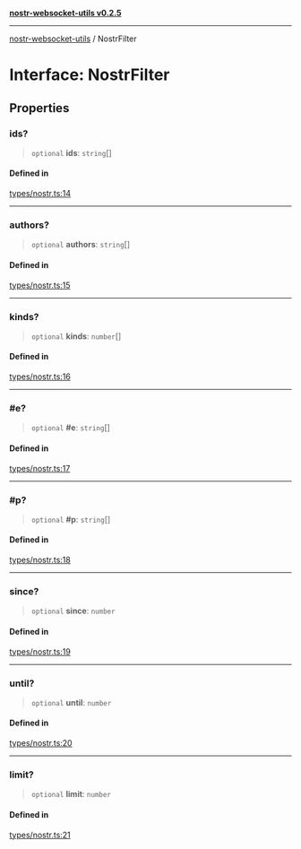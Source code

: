 [**nostr-websocket-utils v0.2.5**](../README.md)

***

[nostr-websocket-utils](../globals.md) / NostrFilter

# Interface: NostrFilter

## Properties

### ids?

> `optional` **ids**: `string`[]

#### Defined in

[types/nostr.ts:14](https://github.com/HumanjavaEnterprises/nostr-websocket-utils/blob/main/src/types/nostr.ts#L14)

***

### authors?

> `optional` **authors**: `string`[]

#### Defined in

[types/nostr.ts:15](https://github.com/HumanjavaEnterprises/nostr-websocket-utils/blob/main/src/types/nostr.ts#L15)

***

### kinds?

> `optional` **kinds**: `number`[]

#### Defined in

[types/nostr.ts:16](https://github.com/HumanjavaEnterprises/nostr-websocket-utils/blob/main/src/types/nostr.ts#L16)

***

### #e?

> `optional` **#e**: `string`[]

#### Defined in

[types/nostr.ts:17](https://github.com/HumanjavaEnterprises/nostr-websocket-utils/blob/main/src/types/nostr.ts#L17)

***

### #p?

> `optional` **#p**: `string`[]

#### Defined in

[types/nostr.ts:18](https://github.com/HumanjavaEnterprises/nostr-websocket-utils/blob/main/src/types/nostr.ts#L18)

***

### since?

> `optional` **since**: `number`

#### Defined in

[types/nostr.ts:19](https://github.com/HumanjavaEnterprises/nostr-websocket-utils/blob/main/src/types/nostr.ts#L19)

***

### until?

> `optional` **until**: `number`

#### Defined in

[types/nostr.ts:20](https://github.com/HumanjavaEnterprises/nostr-websocket-utils/blob/main/src/types/nostr.ts#L20)

***

### limit?

> `optional` **limit**: `number`

#### Defined in

[types/nostr.ts:21](https://github.com/HumanjavaEnterprises/nostr-websocket-utils/blob/main/src/types/nostr.ts#L21)
